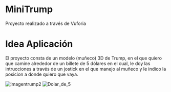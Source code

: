 # MiniTrump
Proyecto realizado a través de Vuforia

# Idea Aplicación
El proyecto consta de un modelo (muñeco) 3D de Trump, en el que quiero que camine alrededor de un billete de 5 dólares en el cual, le doy las intrucciones a través de un jostick en el que manejo al muñeco y le indico la posicion a donde quiero que vaya.

![imagentrump2](https://user-images.githubusercontent.com/56253433/111609651-cef95880-87da-11eb-8e36-4140ff1a81f3.jpeg)
![Dolar_de_5](https://user-images.githubusercontent.com/56253433/111609677-d4ef3980-87da-11eb-85f4-d90519c77535.jpg)
